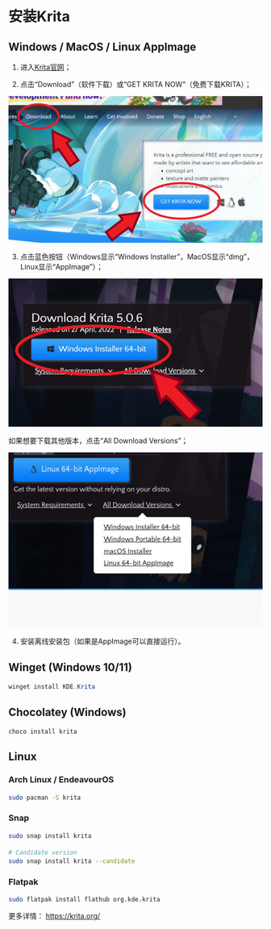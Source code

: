 # 安装Krita

## Windows / MacOS / Linux AppImage

1. 进入[Krita官网](https://krita.org/)；

2. 点击“Download”（软件下载）或“GET KRITA NOW”（免费下载KRITA）；

![Krita主页](./images/krita-home.png)

3. 点击蓝色按钮（Windows显示“Windows Installer”，MacOS显示“dmg”，Linux显示“AppImage”）；

![Krita下载页面](./images/krita-download.png)

如果想要下载其他版本，点击“All Download Versions”；

![Krita更多](./images/krita-all-versions.png)

4. 安装离线安装包（如果是AppImage可以直接运行）。

## Winget (Windows 10/11)

```powershell
winget install KDE.Krita
```

## Chocolatey (Windows)

```powershell
choco install krita
```

## Linux

### Arch Linux / EndeavourOS

```bash
sudo pacman -S krita
```

### Snap

```bash
sudo snap install krita

# Candidate version
sudo snap install krita --candidate
```

### Flatpak

```bash
sudo flatpak install flathub org.kde.krita
```

更多详情： https://krita.org/
